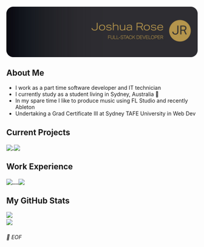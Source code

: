 <p>
  <a href="https://github.com/JoshuaDanielRose">
    <img
      align="center"
      src="https://github.com/JoshuaDanielRose/JoshuaDanielRose/blob/main/res/MAIN.jpg?raw=true"
    </img>
  </a>
</p>
<p>
  <h2 align="left">About Me</h2>
  <ul>
    <li>I work as a part time software developer and IT technician</li>
    <li>I currently study as a student living in Sydney, Australia 🦘</li>
    <li>In my spare time I like to produce music using FL Studio and recently Ableton</li>
    <li>Undertaking a Grad Certificate III at Sydney TAFE University in Web Dev</li> 
  </ul>
</p>
<p>
  <h2 align="left">Current Projects</h2>
  <a href="https://github.com/anuraghazra/github-readme-stats">
    <img 
      align="center" 
      src="https://github-readme-stats.vercel.app/api/pin/?username=JoshuaDanielRose&repo=framework&show_owner=true"
    </img>
  </a>
  <a href="https://github.com/anuraghazra/convoychat">
    <img 
      align="center"
      src="https://github-readme-stats.vercel.app/api/pin/?username=anuraghazra&repo=convoychat"
    </img>
  </a>
</p>
<p>
  <h2 align="left">Work Experience</h2>
  <a href="https://www.bravurasolutions.com/australia/">
    <kbd><img 
      align="center" 
      height="65" 
      src="https://cpp-prod-seek-company-image-uploads.s3.ap-southeast-2.amazonaws.com/814426/logo/657ae531-bcca-11ea-86d1-e52bae5cc086.png"/>
     </kbd>
  </a>
  <a href="https://centelon.com/">
    &nbsp;
    <kbd><img 
      align="center" 
      height="65" 
      src="https://res.cloudinary.com/crunchbase-production/image/upload/c_lpad,f_auto,q_auto:eco,dpr_1/cihaxvnkshd6s5flqmut"/>
    </kbd>
  </a>
</p>
<p>
  <h2 align="left">My GitHub Stats</h2>
  <a href="https://github.com/JoshuaDanielRose/github-readme-stats">
    <img src="https://github-readme-stats.vercel.app/api?username=JoshuaDanielRose&theme=vue&border_radius=0&show_icons=true&hide_rank=true&include_all_commits=true&custom_title=Github Statistics&hide_border=true&count_private=true&hide=contribs,issues">
    </img>
  </a>
  <br>
  <a href="https://github.com/JoshuaDanielRose/github-readme-stats">
    <img 
      src="https://github-readme-stats.vercel.app/api/wakatime?username=JoshuaDanielRose&custom_title=Weekly%20Statistics&layout=compact">
    </img>
  </a>
</p>


<h6>💾 EOF</h6>
